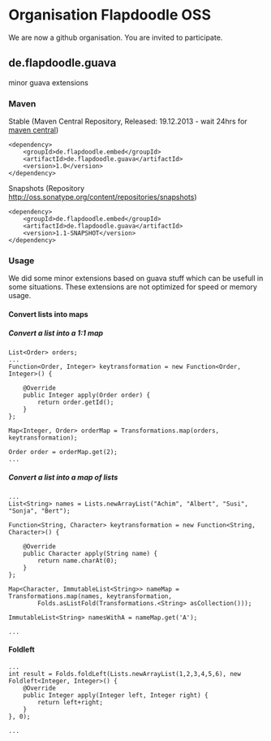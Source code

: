 # Organisation Flapdoodle OSS

We are now a github organisation. You are invited to participate.

## de.flapdoodle.guava

minor guava extensions

### Maven

Stable (Maven Central Repository, Released: 19.12.2013 - wait 24hrs for [maven central](http://repo1.maven.org/maven2/de/flapdoodle/guava/de.flapdoodle.guava/maven-metadata.xml))

	<dependency>
		<groupId>de.flapdoodle.embed</groupId>
		<artifactId>de.flapdoodle.guava</artifactId>
		<version>1.0</version>
	</dependency>

Snapshots (Repository http://oss.sonatype.org/content/repositories/snapshots)

	<dependency>
		<groupId>de.flapdoodle.embed</groupId>
		<artifactId>de.flapdoodle.guava</artifactId>
		<version>1.1-SNAPSHOT</version>
	</dependency>

### Usage

We did some minor extensions based on guava stuff which can be usefull in some situations. These extensions are not
optimized for speed or memory usage.

#### Convert lists into maps

##### Convert a list into a 1:1 map 

	List<Order> orders;
	...
	Function<Order, Integer> keytransformation = new Function<Order, Integer>() {

		@Override
		public Integer apply(Order order) {
			return order.getId();
		}
	};

	Map<Integer, Order> orderMap = Transformations.map(orders, keytransformation);

	Order order = orderMap.get(2);
	...

##### Convert a list into a map of lists

	...
	List<String> names = Lists.newArrayList("Achim", "Albert", "Susi", "Sonja", "Bert");

	Function<String, Character> keytransformation = new Function<String, Character>() {

		@Override
		public Character apply(String name) {
			return name.charAt(0);
		}
	};

	Map<Character, ImmutableList<String>> nameMap = Transformations.map(names, keytransformation,
			Folds.asListFold(Transformations.<String> asCollection()));

	ImmutableList<String> namesWithA = nameMap.get('A');

	...

#### Foldleft

	...
	int result = Folds.foldLeft(Lists.newArrayList(1,2,3,4,5,6), new Foldleft<Integer, Integer>() {
		@Override
		public Integer apply(Integer left, Integer right) {
			return left+right;
		}
	}, 0);

	...
